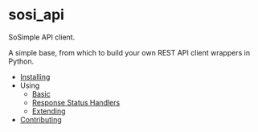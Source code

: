 # sosi_api

SoSimple API client.

A simple base, from which to build your own REST API client wrappers in Python.

- [Installing](docs/installing.md)
- Using
    - [Basic](docs/basic.md)
    - [Response Status Handlers](docs/status_handlers.md)
    - [Extending](docs/extending.md)
- [Contributing](docs/contributing.md)

